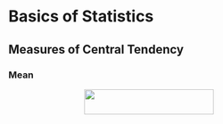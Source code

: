 # Basics of Statistics

## Measures of Central Tendency

### Mean

<p align="center"><img src="/tex/6b0f8299512edc9df7c02dc8a1f89011.svg?invert_in_darkmode&sanitize=true" align=middle width=232.5602334pt height=44.89738935pt/></p>
